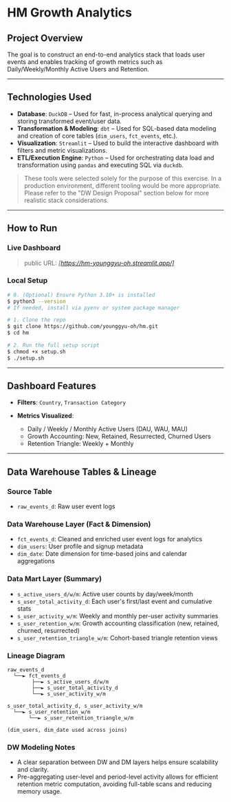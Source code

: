 # HM Growth Analytics

## Project Overview

The goal is to construct an end-to-end analytics stack that loads user events and enables tracking of growth metrics such as Daily/Weekly/Monthly Active Users and Retention.

---

## Technologies Used

* **Database**: `DuckDB` – Used for fast, in-process analytical querying and storing transformed event/user data.
* **Transformation & Modeling**: `dbt` – Used for SQL-based data modeling and creation of core tables (`dim_users`, `fct_events`, etc.).
* **Visualization**: `Streamlit` – Used to build the interactive dashboard with filters and metric visualizations.
* **ETL/Execution Engine**: `Python` – Used for orchestrating data load and transformation using `pandas` and executing SQL via `duckdb`.

> These tools were selected solely for the purpose of this exercise. In a production environment, different tooling would be more appropriate. Please refer to the "DW Design Proposal" section below for more realistic stack considerations.

---

## How to Run

### Live Dashboard

> public URL: *\[https://hm-younggyu-oh.streamlit.app/]*

### Local Setup
```bash
# 0. (Optional) Ensure Python 3.10+ is installed
$ python3 --version
# If needed, install via pyenv or system package manager

# 1. Clone the repo
$ git clone https://github.com/younggyu-oh/hm.git
$ cd hm

# 2. Run the full setup script
$ chmod +x setup.sh
$ ./setup.sh
```

---

## Dashboard Features

* **Filters**: `Country`, `Transaction Category`
* **Metrics Visualized**:

  * Daily / Weekly / Monthly Active Users (DAU, WAU, MAU)
  * Growth Accounting: New, Retained, Resurrected, Churned Users
  * Retention Triangle: Weekly + Monthly

---

## Data Warehouse Tables & Lineage

### Source Table

* `raw_events_d`: Raw user event logs

### Data Warehouse Layer (Fact & Dimension)

* `fct_events_d`: Cleaned and enriched user event logs for analytics
* `dim_users`: User profile and signup metadata
* `dim_date`: Date dimension for time-based joins and calendar aggregations

### Data Mart Layer (Summary)

* `s_active_users_d/w/m`: Active user counts by day/week/month
* `s_user_total_activity_d`: Each user's first/last event and cumulative stats
* `s_user_activity_w/m`: Weekly and monthly per-user activity summaries
* `s_user_retention_w/m`: Growth accounting classification (new, retained, churned, resurrected)
* `s_user_retention_triangle_w/m`: Cohort-based triangle retention views

### Lineage Diagram

```text
raw_events_d
  └──► fct_events_d
        ├──► s_active_users_d/w/m
        ├──► s_user_total_activity_d
        └──► s_user_activity_w/m

s_user_total_activity_d, s_user_activity_w/m
  └──► s_user_retention_w/m
       └──► s_user_retention_triangle_w/m

(dim_users, dim_date used across joins)
```

### DW Modeling Notes

* A clear separation between DW and DM layers helps ensure scalability and clarity.
* Pre-aggregating user-level and period-level activity allows for efficient retention metric computation, avoiding full-table scans and reducing memory usage.

